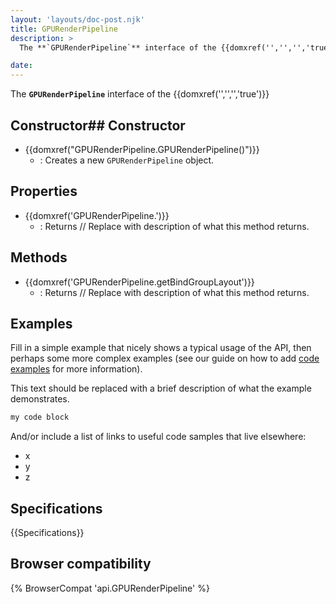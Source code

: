 ```yaml
---
layout: 'layouts/doc-post.njk'
title: GPURenderPipeline
description: >
  The **`GPURenderPipeline`** interface of the {{domxref('','','','true')}} 

date: 
---
```


The **`GPURenderPipeline`** interface of the {{domxref('','','','true')}} 





 ## Constructor## Constructor

- {{domxref("GPURenderPipeline.GPURenderPipeline()")}}
  - : Creates a new `GPURenderPipeline` object.



## Properties

- {{domxref('GPURenderPipeline.')}}
  - : Returns // Replace with description of what this method returns.

## Methods

- {{domxref('GPURenderPipeline.getBindGroupLayout')}}
  - : Returns // Replace with description of what this method returns.



## Examples

Fill in a simple example that nicely shows a typical usage of the API, then perhaps some more complex examples (see our guide on how to add [code examples](/en-US/docs/MDN/Contribute/Structures/Code_examples) for more information).

This text should be replaced with a brief description of what the example demonstrates.

```js
my code block
```

And/or include a list of links to useful code samples that live elsewhere:

*   x
*   y
*   z

## Specifications

{{Specifications}}

## Browser compatibility

{% BrowserCompat 'api.GPURenderPipeline' %}

